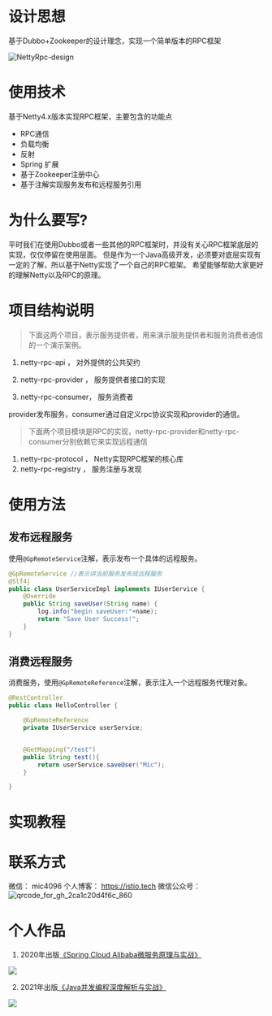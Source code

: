 # 设计思想

基于Dubbo+Zookeeper的设计理念，实现一个简单版本的RPC框架

![NettyRpc-design](https://user-images.githubusercontent.com/52684867/142019353-23ac808d-ff82-4820-b6db-2fb16cff6989.png)


# 使用技术

基于Netty4.x版本实现RPC框架，主要包含的功能点

* RPC通信
* 负载均衡
* 反射
* Spring 扩展
* 基于Zookeeper注册中心
* 基于注解实现服务发布和远程服务引用

# 为什么要写?

平时我们在使用Dubbo或者一些其他的RPC框架时，并没有关心RPC框架底层的实现，仅仅停留在使用层面。
但是作为一个Java高级开发，必须要对底层实现有一定的了解，所以基于Netty实现了一个自己的RPC框架。
希望能够帮助大家更好的理解Netty以及RPC的原理。

# 项目结构说明

> 下面这两个项目，表示服务提供者，用来演示服务提供者和服务消费者通信的一个演示案例。

1. netty-rpc-api  ， 对外提供的公共契约

2. netty-rpc-provider ， 服务提供者接口的实现

3. netty-rpc-consumer， 服务消费者

provider发布服务，consumer通过自定义rpc协议实现和provider的通信。

> 下面两个项目模块是RPC的实现，netty-rpc-provider和netty-rpc-consumer分别依赖它来实现远程通信

1. netty-rpc-protocol ， Netty实现RPC框架的核心库
2. netty-rpc-registry ， 服务注册与发现


# 使用方法

## 发布远程服务

使用`@GpRemoteService`注解，表示发布一个具体的远程服务。

```java
@GpRemoteService //表示讲当前服务发布成远程服务
@Slf4j
public class UserServiceImpl implements IUserService {
    @Override
    public String saveUser(String name) {
        log.info("begin saveUser:"+name);
        return "Save User Success!";
    }
}
```
## 消费远程服务

消费服务，使用`@GpRemoteReference`注解，表示注入一个远程服务代理对象。

```java
@RestController
public class HelloController {

    @GpRemoteReference
    private IUserService userService;


    @GetMapping("/test")
    public String test(){
        return userService.saveUser("Mic");
    }

}

```

# 实现教程


# 联系方式

微信： mic4096
个人博客： https://istio.tech
微信公众号：
![qrcode_for_gh_2ca1c20d4f6c_860](https://user-images.githubusercontent.com/52684867/142021673-5de16ad4-50f4-479b-8905-08f436cccebd.jpg)


# 个人作品

1. 2020年出版[《Spring Cloud Alibaba微服务原理与实战》](https://item.jd.com/12848452.html)

![](https://mic-blob-bucket.oss-cn-beijing.aliyuncs.com/c11d945cd9351817.jpg)

2. 2021年出版[《Java并发编程深度解析与实战》](https://item.jd.com/12971665.html)

![](https://mic-blob-bucket.oss-cn-beijing.aliyuncs.com/5c9303318a52c860.jpg)
